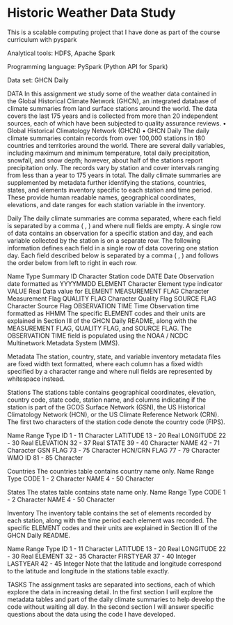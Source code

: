 # Historic Weather Data Study
This is a scalable computing project that I have done as part of the course curriculum with pyspark

Analytical tools: HDFS, Apache Spark

Programming language: PySpark (Python API for Spark)

Data set: GHCN Daily

DATA
In this assignment we study some of the weather data contained in the Global Historical Climate
Network (GHCN), an integrated database of climate summaries from land surface stations around the
world. The data covers the last 175 years and is collected from more than 20 independent sources,
each of which have been subjected to quality assurance reviews.
• Global Historical Climatology Network (GHCN)
• GHCN Daily
The daily climate summaries contain records from over 100,000 stations in 180 countries and territories
around the world. There are several daily variables, including maximum and minimum temperature, total
daily precipitation, snowfall, and snow depth; however, about half of the stations report precipitation only.
The records vary by station and cover intervals ranging from less than a year to 175 years in total.
The daily climate summaries are supplemented by metadata further identifying the stations, countries,
states, and elements inventory specific to each station and time period. These provide human readable
names, geographical coordinates, elevations, and date ranges for each station variable in the inventory.

Daily
The daily climate summaries are comma separated, where each field is separated by a comma ( , ) and
where null fields are empty. A single row of data contains an observation for a specific station and day,
and each variable collected by the station is on a separate row.
The following information defines each field in a single row of data covering one station day. Each field
described below is separated by a comma ( , ) and follows the order below from left to right in each row.

Name Type Summary
ID Character Station code
DATE Date Observation date formatted as YYYYMMDD
ELEMENT Character Element type indicator
VALUE Real Data value for ELEMENT
MEASUREMENT FLAG Character Measurement Flag
QUALITY FLAG Character Quality Flag
SOURCE FLAG Character Source Flag
OBSERVATION TIME Time Observation time formatted as HHMM
The specific ELEMENT codes and their units are explained in Section III of the GHCN Daily README,
along with the MEASUREMENT FLAG, QUALITY FLAG, and SOURCE FLAG. The OBSERVATION
TIME field is populated using the NOAA / NCDC Multinetwork Metadata System (MMS).

Metadata
The station, country, state, and variable inventory metadata files are fixed width text formatted, where
each column has a fixed width specified by a character range and where null fields are represented by
whitespace instead.

Stations
The stations table contains geographical coordinates, elevation, country code, state code, station name,
and columns indicating if the station is part of the GCOS Surface Network (GSN), the US Historical
Climatology Network (HCN), or the US Climate Reference Network (CRN). The first two characters of
the station code denote the country code (FIPS).

Name Range Type
ID 1 - 11 Character
LATITUDE 13 - 20 Real
LONGITUDE 22 - 30 Real
ELEVATION 32 - 37 Real
STATE 39 - 40 Character
NAME 42 - 71 Character
GSN FLAG 73 - 75 Character
HCN/CRN FLAG 77 - 79 Character
WMO ID 81 - 85 Character

Countries
The countries table contains country name only.
Name Range Type
CODE 1 - 2 Character
NAME 4 - 50 Character

States
The states table contains state name only.
Name Range Type
CODE 1 - 2 Character
NAME 4 - 50 Character

Inventory
The inventory table contains the set of elements recorded by each station, along with the time period
each element was recorded. The specific ELEMENT codes and their units are explained in Section III
of the GHCN Daily README.

Name Range Type
ID 1 - 11 Character
LATITUDE 13 - 20 Real
LONGITUDE 22 - 30 Real
ELEMENT 32 - 35 Character
FIRSTYEAR 37 - 40 Integer
LASTYEAR 42 - 45 Integer
Note that the latitude and longitude correspond to the latitude and longitude in the stations table exactly.

TASKS
The assignment tasks are separated into sections, each of which explore the data in increasing
detail. In the first section I will explore the metadata tables and part of the daily climate summaries to
help develop the code without waiting all day. In the second section I will answer specific questions
about the data using the code I have developed. 
